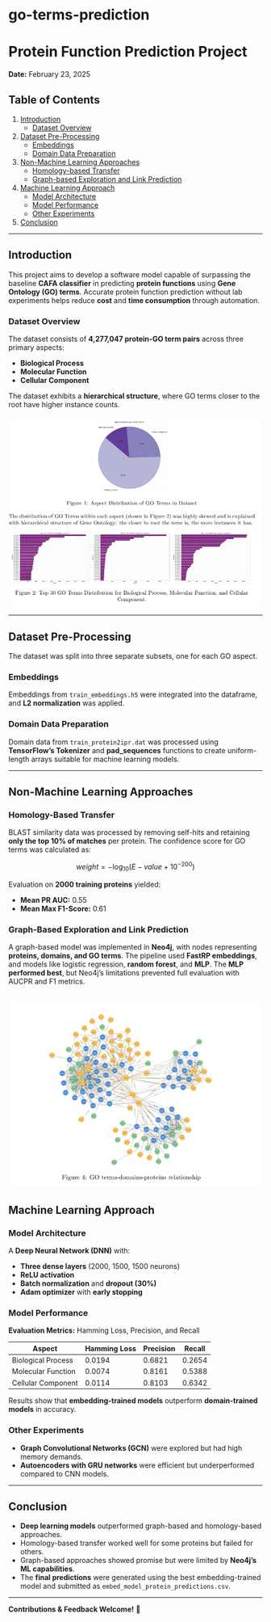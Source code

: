 # go-terms-prediction
# Protein Function Prediction Project

**Date:** February 23, 2025  

## Table of Contents  
1. [Introduction](#introduction)  
   - [Dataset Overview](#dataset-overview)  
2. [Dataset Pre-Processing](#dataset-pre-processing)  
   - [Embeddings](#embeddings)  
   - [Domain Data Preparation](#domain-data-preparation)  
3. [Non-Machine Learning Approaches](#non-machine-learning-approaches)  
   - [Homology-based Transfer](#homology-based-transfer)  
   - [Graph-based Exploration and Link Prediction](#graph-based-exploration-and-link-prediction)  
4. [Machine Learning Approach](#machine-learning-approach)  
   - [Model Architecture](#model-architecture)  
   - [Model Performance](#model-performance)  
   - [Other Experiments](#other-experiments)  
5. [Conclusion](#conclusion)  

---

## Introduction  
This project aims to develop a software model capable of surpassing the baseline **CAFA classifier** in predicting **protein functions** using **Gene Ontology (GO) terms**. Accurate protein function prediction without lab experiments helps reduce **cost** and **time consumption** through automation.  

### Dataset Overview  
The dataset consists of **4,277,047 protein-GO term pairs** across three primary aspects:  
- **Biological Process**  
- **Molecular Function**  
- **Cellular Component**  

The dataset exhibits a **hierarchical structure**, where GO terms closer to the root have higher instance counts.

![Distribution of Classes](go_terms_distribution.png)


---

## Dataset Pre-Processing  
The dataset was split into three separate subsets, one for each GO aspect.  

### Embeddings  
Embeddings from `train_embeddings.h5` were integrated into the dataframe, and **L2 normalization** was applied.  

### Domain Data Preparation  
Domain data from `train_protein2ipr.dat` was processed using **TensorFlow’s Tokenizer** and **pad_sequences** functions to create uniform-length arrays suitable for machine learning models.

---

## Non-Machine Learning Approaches  

### Homology-Based Transfer  
BLAST similarity data was processed by removing self-hits and retaining **only the top 10% of matches** per protein. The confidence score for GO terms was calculated as:  
```math
weight = - \log_{10} (E-value + 10^{-200})
```
Evaluation on **2000 training proteins** yielded:  
- **Mean PR AUC:** 0.55  
- **Mean Max F1-Score:** 0.61  

### Graph-Based Exploration and Link Prediction  
A graph-based model was implemented in **Neo4j**, with nodes representing **proteins, domains, and GO terms**. The pipeline used **FastRP embeddings**, and models like logistic regression, **random forest**, and **MLP**. The **MLP performed best**, but Neo4j’s limitations prevented full evaluation with AUCPR and F1 metrics.

![Graph Visualization](graph_ontology.png)
---

## Machine Learning Approach  

### Model Architecture  
A **Deep Neural Network (DNN)** with:
- **Three dense layers** (2000, 1500, 1500 neurons)
- **ReLU activation**
- **Batch normalization** and **dropout (30%)**
- **Adam optimizer** with **early stopping**

### Model Performance  
**Evaluation Metrics:** Hamming Loss, Precision, and Recall  

| Aspect              | Hamming Loss | Precision | Recall  |
|--------------------|--------------|------------|---------|
| Biological Process | 0.0194       | 0.6821     | 0.2654  |
| Molecular Function | 0.0074       | 0.8161     | 0.5388  |
| Cellular Component | 0.0114       | 0.8103     | 0.6342  |

Results show that **embedding-trained models** outperform **domain-trained models** in accuracy.  

### Other Experiments  
- **Graph Convolutional Networks (GCN)** were explored but had high memory demands.  
- **Autoencoders with GRU networks** were efficient but underperformed compared to CNN models.

---

## Conclusion  
- **Deep learning models** outperformed graph-based and homology-based approaches.  
- Homology-based transfer worked well for some proteins but failed for others.  
- Graph-based approaches showed promise but were limited by **Neo4j’s ML capabilities**.  
- The **final predictions** were generated using the best embedding-trained model and submitted as `embed_model_protein_predictions.csv`.  

---  
**Contributions & Feedback Welcome!** 🚀
